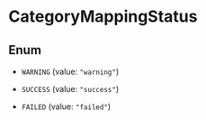 
# CategoryMappingStatus

## Enum


* `WARNING` (value: `"warning"`)

* `SUCCESS` (value: `"success"`)

* `FAILED` (value: `"failed"`)



